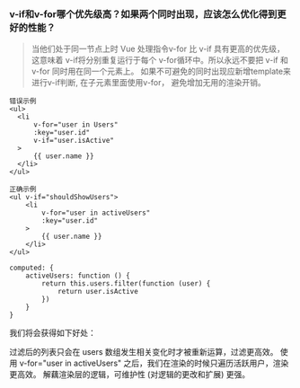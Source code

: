 ### v-if和v-for哪个优先级高？如果两个同时出现，应该怎么优化得到更好的性能？
>当他们处于同一节点上时 Vue 处理指令v-for 比 v-if 具有更高的优先级， 这意味着 v-if将分别重复运行于每个 v-for循环中。所以永远不要把 v-if 和 v-for 同时用在同一个元素上。 如果不可避免的同时出现应新增template来进行v-if判断, 在子元素里面使用v-for， 避免增加无用的渲染开销。

```
错误示例
<ul>
  <li
      v-for="user in Users"
      :key="user.id"
      v-if="user.isActive"
  >
      {{ user.name }}
  </li>
</ul>
```

```
正确示例
<ul v-if="shouldShowUsers">
    <li
        v-for="user in activeUsers"
        :key="user.id"
    >
        {{ user.name }}
    </li>
</ul>

computed: {
    activeUsers: function () {
        return this.users.filter(function (user) {
            return user.isActive
        })
    }
}
```

我们将会获得如下好处：

过滤后的列表只会在 users 数组发生相关变化时才被重新运算，过滤更高效。
使用 v-for="user in activeUsers" 之后，我们在渲染的时候只遍历活跃用户，渲染更高效。
解藕渲染层的逻辑，可维护性 (对逻辑的更改和扩展) 更强。